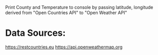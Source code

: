 Print County and Temperature to console by passing latitude, longitude derived from "Open Countries API" to "Open Weather API" 

# Data Sources:
https://restcountries.eu
https://api.openweathermap.org

